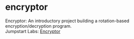 # encryptor
Encryptor: An introductory project building a rotation-based encryption/decryption program.<br>
Jumpstart Labs: <a href="http://tutorials.jumpstartlab.com/projects/encryptor.html">Encryptor</a>
